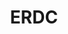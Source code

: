 ---
title: ERDC
name: ERDC
summary: We have an exchange scheme with the US Department of Defence ERDC
url: http://www.erdc.usace.army.mil/
twitter-url: 
linkedin-url: 
github-url: 
email: 
stackoverflow-url: 
logo: https://images.informaticslab.co.uk/partners/erdc.jpg
---